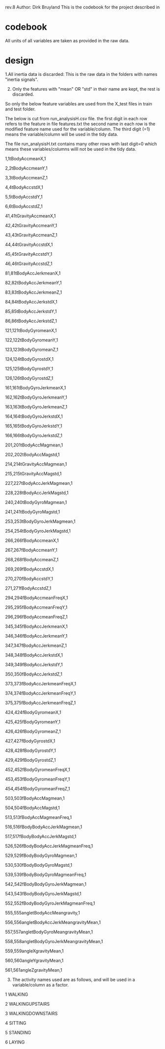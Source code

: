 rev.8
Author: Dirk Bruyland
This is the codebook for the project described in



codebook
=========
All units of all variables are taken as provided in the raw data.



design
=======
1.All inertia data is discarded:
This is the raw data in the folders with names "inertia signals".

2. Only the features with "mean" OR "std" in their name are kept, the rest is discarded.

So only the below feature variables are used from the X_test files in train and test folder.

The below is cut from run_analysisH.csv file.
the first digit in each row refers to the feature in file features.txt
the second name in each row is the modified feature name used for the variable/column.
The third digit (=1) means the variable/column will be used in the tidy data.

The file run_analysisH.txt contains many other rows with last digit=0 which means these
variables/columns willl not be used in the tidy data.

1,1tBodyAccmeanX,1

2,2tBodyAccmeanY,1

3,3tBodyAccmeanZ,1

4,4tBodyAccstdX,1

5,5tBodyAccstdY,1

6,6tBodyAccstdZ,1

41,41tGravityAccmeanX,1

42,42tGravityAccmeanY,1

43,43tGravityAccmeanZ,1

44,44tGravityAccstdX,1

45,45tGravityAccstdY,1

46,46tGravityAccstdZ,1

81,81tBodyAccJerkmeanX,1

82,82tBodyAccJerkmeanY,1

83,83tBodyAccJerkmeanZ,1

84,84tBodyAccJerkstdX,1

85,85tBodyAccJerkstdY,1

86,86tBodyAccJerkstdZ,1

121,121tBodyGyromeanX,1

122,122tBodyGyromeanY,1

123,123tBodyGyromeanZ,1

124,124tBodyGyrostdX,1

125,125tBodyGyrostdY,1

126,126tBodyGyrostdZ,1

161,161tBodyGyroJerkmeanX,1

162,162tBodyGyroJerkmeanY,1

163,163tBodyGyroJerkmeanZ,1

164,164tBodyGyroJerkstdX,1

165,165tBodyGyroJerkstdY,1

166,166tBodyGyroJerkstdZ,1

201,201tBodyAccMagmean,1

202,202tBodyAccMagstd,1

214,214tGravityAccMagmean,1

215,215tGravityAccMagstd,1

227,227tBodyAccJerkMagmean,1

228,228tBodyAccJerkMagstd,1

240,240tBodyGyroMagmean,1

241,241tBodyGyroMagstd,1

253,253tBodyGyroJerkMagmean,1

254,254tBodyGyroJerkMagstd,1

266,266fBodyAccmeanX,1

267,267fBodyAccmeanY,1

268,268fBodyAccmeanZ,1

269,269fBodyAccstdX,1

270,270fBodyAccstdY,1

271,271fBodyAccstdZ,1

294,294fBodyAccmeanFreqX,1

295,295fBodyAccmeanFreqY,1

296,296fBodyAccmeanFreqZ,1

345,345fBodyAccJerkmeanX,1

346,346fBodyAccJerkmeanY,1

347,347fBodyAccJerkmeanZ,1

348,348fBodyAccJerkstdX,1

349,349fBodyAccJerkstdY,1

350,350fBodyAccJerkstdZ,1

373,373fBodyAccJerkmeanFreqX,1

374,374fBodyAccJerkmeanFreqY,1

375,375fBodyAccJerkmeanFreqZ,1

424,424fBodyGyromeanX,1

425,425fBodyGyromeanY,1

426,426fBodyGyromeanZ,1

427,427fBodyGyrostdX,1

428,428fBodyGyrostdY,1

429,429fBodyGyrostdZ,1

452,452fBodyGyromeanFreqX,1

453,453fBodyGyromeanFreqY,1

454,454fBodyGyromeanFreqZ,1

503,503fBodyAccMagmean,1

504,504fBodyAccMagstd,1

513,513fBodyAccMagmeanFreq,1

516,516fBodyBodyAccJerkMagmean,1

517,517fBodyBodyAccJerkMagstd,1

526,526fBodyBodyAccJerkMagmeanFreq,1

529,529fBodyBodyGyroMagmean,1

530,530fBodyBodyGyroMagstd,1

539,539fBodyBodyGyroMagmeanFreq,1

542,542fBodyBodyGyroJerkMagmean,1

543,543fBodyBodyGyroJerkMagstd,1

552,552fBodyBodyGyroJerkMagmeanFreq,1

555,555angletBodyAccMeangravity,1

556,556angletBodyAccJerkMeangravityMean,1

557,557angletBodyGyroMeangravityMean,1

558,558angletBodyGyroJerkMeangravityMean,1

559,559angleXgravityMean,1

560,560angleYgravityMean,1

561,561angleZgravityMean,1

 
3. The activity names used are as follows, and
will be used in a variable/column as a factor.

1 WALKING

2 WALKINGUPSTAIRS

3 WALKINGDOWNSTAIRS

4 SITTING

5 STANDING

6 LAYING 
 
 
 
 